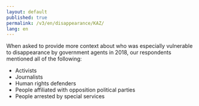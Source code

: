 ```yaml
---
layout: default
published: true
permalink: /v3/en/disappearance/KAZ/
lang: en
---
```


When asked to provide more context about who was especially vulnerable to disappearance by government agents in 2018, our respondents mentioned all of the following:
-	Activists
-	Journalists
-	Human rights defenders
-	People affiliated with opposition political parties
-	People arrested by special services

